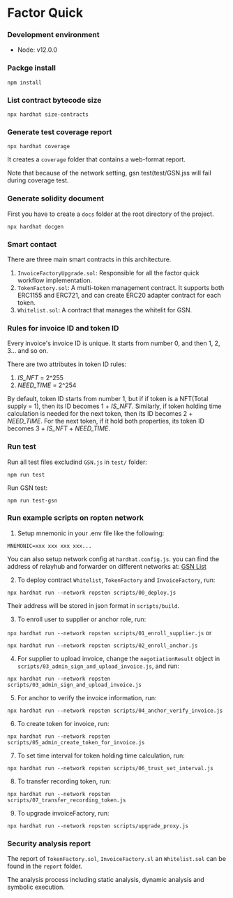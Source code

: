 # Factor Quick 

### Development environment
* Node: v12.0.0

### Packge install
`npm install`

### List contract bytecode size
`npx hardhat size-contracts`

### Generate test coverage report
`npx hardhat coverage` 

It creates a `coverage` folder that contains a web-format report.

Note that because of the network setting, gsn test(test/GSN.jss  will fail during coverage test. 

### Generate solidity document
First you have to create a `docs` folder at the root directory of the project.

`npx hardhat docgen`

### Smart contact
There are three main smart contracts in this architecture.
1. `InvoiceFactoryUpgrade.sol`: Responsible for all the factor quick workflow implementation.
2. `TokenFactory.sol`: A multi-token management contract. It supports both ERC1155 and ERC721, and can create
ERC20 adapter contract for each token.
3. `Whitelist.sol`: A contract that manages the whitelit for GSN.


### Rules for invoice ID and token ID
Every invoice's invoice ID is unique. It starts from number 0, and then 1, 2, 3... and so on.

There are two attributes in token ID rules:
1. *IS_NFT* = 2^255
2. *NEED_TIME* = 2^254

By default, token ID starts from number 1, but if if token is a NFT(Total supply = 1), then its ID becomes 1 + *IS_NFT*.
Similarly, if token holding time calculation is needed for the next token, then its ID becomes 2 + *NEED_TIME*.
For the next token, if it hold both properties, its token ID becomes 3 + *IS_NFT* + *NEED_TIME*.

### Run test

Run all test files excludind `GSN.js` in `test/` folder:

`npm run test`

Run GSN test:

`npm run test-gsn`

### Run example scripts on ropten network
1. Setup mnemonic in your .env file like the following: 
```
MNEMONIC=xxx xxx xxx xxx...
```

You can also setup network config at `hardhat.config.js`.
you can find the address of relayhub and forwarder on different networks at: [GSN List](https://docs.opengsn.org/contracts/addresses.html#ethereum)

2. To deploy contract `Whitelist`, `TokenFactory` and `InvoiceFactory`, run:

`npx hardhat run --network ropsten scripts/00_deploy.js`

Their address will be stored in json format in `scripts/build`.

3. To enroll user to supplier or anchor role, run:

`npx hardhat run --network ropsten scripts/01_enroll_supplier.js` or

`npx hardhat run --network ropsten scripts/02_enroll_anchor.js`

4. For supplier to upload invoice, change the `negotiationResult` object in `scripts/03_admin_sign_and_upload_invoice.js`, and run:

`npx hardhat run --network ropsten scripts/03_admin_sign_and_upload_invoice.js`

5. For anchor to verify the invoice information, run: 

`npx hardhat run --network ropsten scripts/04_anchor_verify_invoice.js`

6. To create token for invoice, run:

`npx hardhat run --network ropsten scripts/05_admin_create_token_for_invoice.js`

7. To set time interval for token holding time calculation, run:

`npx hardhat run --network ropsten scripts/06_trust_set_interval.js`

8. To transfer recording token, run:

`npx hardhat run --network ropsten scripts/07_transfer_recording_token.js`

9. To upgrade invoiceFactory, run:

`npx hardhat run --network ropsten scripts/upgrade_proxy.js`

### Security analysis report

The report of `TokenFactory.sol`, `InvoiceFactory.sl` an `Whitelist.sol` can be found in the `report` folder.

The analysis process including static analysis, dynamic analysis and symbolic execution.
